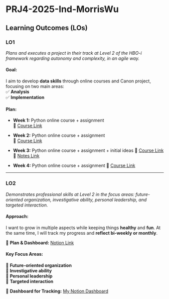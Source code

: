 # **PRJ4-2025-Ind-MorrisWu**  

## **Learning Outcomes (LOs)**  

### **LO1**  
*Plans and executes a project in their track at Level 2 of the HBO-i framework regarding autonomy and complexity, in an agile way.*  

#### **Goal:**  
I aim to develop **data skills** through online courses and Canon project, focusing on two main areas:  
✅ **Analysis**  
✅ **Implementation**  

#### **Plan:**  
- **Week 1:** Python online course + assignment  
  🔗 [Course Link](https://images.hahow.in/images/664ed9e92fcb5581a2712953)  

- **Week 2:** Python online course + assignment  
  🔗 [Course Link](https://images.hahow.in/images/66768214fb7a2272b4ba139a)  

- **Week 3:** Python online course + assignment + initial ideas
  🔗 [Course Link](https://images.hahow.in/images/6677d95fc3a336d5732a9408)  
  🔗 [Notes Link]([https://images.hahow.in/images/6677d95fc3a336d5732a9408](https://docs.google.com/document/d/10I9zcVJ-AIP5Gz5hUSLAL5S_BEYI59LEKaXFN8-DDLM/edit?usp=sharing)](https://docs.google.com/document/d/10I9zcVJ-AIP5Gz5hUSLAL5S_BEYI59LEKaXFN8-DDLM/edit?tab=t.0))  

- **Week 4:** Python online course + assignment 
  🔗 [Course Link](https://images.hahow.in/images/667d18c66195b50a63ceec9f)  

---

### **LO2**  
*Demonstrates professional skills at Level 2 in the focus areas: future-oriented organization, investigative ability, personal leadership, and targeted interaction.*  

#### **Approach:**  
I want to grow in multiple aspects while keeping things **healthy** and **fun**. At the same time, I will track my progress and **reflect bi-weekly or monthly**.  

🔗 **Plan & Dashboard:** [Notion Link](https://www.notion.so/69af482bf292487385a758fc58def826?v=4752c5d6d20b4c4db05ed2329a3c6750&pvs=4)  

#### **Key Focus Areas:**  
📌 **Future-oriented organization**  
📌 **Investigative ability**  
📌 **Personal leadership**  
📌 **Targeted interaction**  

🔗 **Dashboard for Tracking:** [My Notion Dashboard](https://www.notion.so/95cc22b66ae046f9bd91589613a2b03c?v=cde7c9b78f49406bbeba6eda1662dcf5&pvs=4)  

